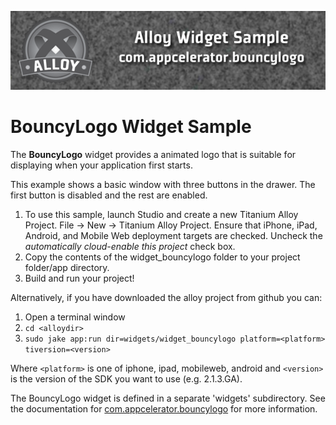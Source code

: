 ![Header](./img/header.png)
# BouncyLogo Widget Sample

The **BouncyLogo** widget provides a animated logo that is suitable for displaying when your application first starts.

This example shows a basic window with three buttons in the drawer. The first button is disabled and the rest are enabled.

1. To use this sample, launch Studio and create a new Titanium Alloy Project. File -> New -> Titanium Alloy Project. Ensure that iPhone, iPad, Android, and Mobile Web deployment targets are checked. Uncheck the *automatically cloud-enable this project* check box.
1. Copy the contents of the widget_bouncylogo folder to your project folder/app directory.
1. Build and run your project!

Alternatively, if you have downloaded the alloy project from github you can:

1. Open a terminal window
1. `cd <alloydir>`
1. `sudo jake app:run dir=widgets/widget_bouncylogo platform=<platform> tiversion=<version>` 

Where `<platform>` is one of iphone, ipad, mobileweb, android and `<version>` is the version of the SDK you want to use (e.g. 2.1.3.GA).

The BouncyLogo widget is defined in a separate 'widgets' subdirectory. See the documentation for [com.appcelerator.bouncylogo](https://github.com/appcelerator/alloy/blob/master/widgets/com.appcelerator.bouncylogo/docs/README.md) for more information.


